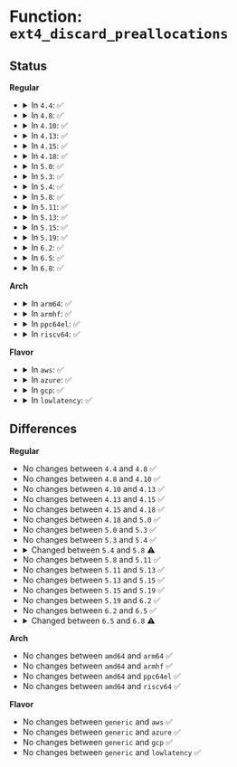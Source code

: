 # Function: <code>ext4_discard_preallocations</code>

## Status
<b>Regular</b>
<ul>
<li>
<details>
<summary>In <code>4.4</code>: ✅</summary>

```c
void ext4_discard_preallocations(struct inode *inode);
```

**Collision:** Unique Global

**Inline:** No

**Transformation:** False

**Instances:**

```
In fs/ext4/mballoc.c (ffffffff812d3c10)
Location: fs/ext4/mballoc.c:3940
Inline: False
Direct callers:
  - fs/ext4/file.c:ext4_release_file
  - fs/ext4/inode.c:ext4_truncate_restart_trans
  - fs/ext4/inode.c:ext4_da_update_reserve_space
  - fs/ext4/inode.c:ext4_punch_hole
  - fs/ext4/inode.c:ext4_truncate
  - fs/ext4/ioctl.c:ext4_ioctl
  - fs/ext4/super.c:ext4_clear_inode
  - fs/ext4/extents.c:ext4_ext_map_blocks
  - fs/ext4/extents.c:ext4_collapse_range
  - fs/ext4/extents.c:ext4_collapse_range
  - fs/ext4/extents.c:ext4_insert_range
  - fs/ext4/move_extent.c:ext4_move_extents
  - fs/ext4/move_extent.c:ext4_move_extents
```
**Symbols:**

```
ffffffff812d3c10-ffffffff812d4089: ext4_discard_preallocations (STB_GLOBAL)
```
</details>
</li>
<li>
<details>
<summary>In <code>4.8</code>: ✅</summary>

```c
void ext4_discard_preallocations(struct inode *inode);
```

**Collision:** Unique Global

**Inline:** No

**Transformation:** False

**Instances:**

```
In fs/ext4/mballoc.c (ffffffff81303360)
Location: fs/ext4/mballoc.c:3954
Inline: False
Direct callers:
  - fs/ext4/file.c:ext4_release_file
  - fs/ext4/inode.c:ext4_truncate
  - fs/ext4/inode.c:ext4_punch_hole
  - fs/ext4/inode.c:ext4_da_update_reserve_space
  - fs/ext4/inode.c:ext4_truncate_restart_trans
  - fs/ext4/ioctl.c:ext4_ioctl
  - fs/ext4/super.c:ext4_clear_inode
  - fs/ext4/extents.c:ext4_insert_range
  - fs/ext4/extents.c:ext4_collapse_range
  - fs/ext4/extents.c:ext4_collapse_range
  - fs/ext4/extents.c:ext4_ext_map_blocks
  - fs/ext4/move_extent.c:ext4_move_extents
  - fs/ext4/move_extent.c:ext4_move_extents
```
**Symbols:**

```
ffffffff81303360-ffffffff813037df: ext4_discard_preallocations (STB_GLOBAL)
```
</details>
</li>
<li>
<details>
<summary>In <code>4.10</code>: ✅</summary>

```c
void ext4_discard_preallocations(struct inode *inode);
```

**Collision:** Unique Global

**Inline:** No

**Transformation:** False

**Instances:**

```
In fs/ext4/mballoc.c (ffffffff81319320)
Location: fs/ext4/mballoc.c:3961
Inline: False
Direct callers:
  - fs/ext4/file.c:ext4_release_file
  - fs/ext4/inode.c:ext4_truncate
  - fs/ext4/inode.c:ext4_punch_hole
  - fs/ext4/inode.c:ext4_da_update_reserve_space
  - fs/ext4/inode.c:ext4_truncate_restart_trans
  - fs/ext4/ioctl.c:ext4_ioctl
  - fs/ext4/super.c:ext4_clear_inode
  - fs/ext4/extents.c:ext4_insert_range
  - fs/ext4/extents.c:ext4_collapse_range
  - fs/ext4/extents.c:ext4_collapse_range
  - fs/ext4/extents.c:ext4_ext_map_blocks
  - fs/ext4/move_extent.c:ext4_move_extents
  - fs/ext4/move_extent.c:ext4_move_extents
```
**Symbols:**

```
ffffffff81319320-ffffffff8131979f: ext4_discard_preallocations (STB_GLOBAL)
```
</details>
</li>
<li>
<details>
<summary>In <code>4.13</code>: ✅</summary>

```c
void ext4_discard_preallocations(struct inode *inode);
```

**Collision:** Unique Global

**Inline:** No

**Transformation:** False

**Instances:**

```
In fs/ext4/mballoc.c (ffffffff813106c0)
Location: fs/ext4/mballoc.c:4018
Inline: False
Direct callers:
  - fs/ext4/extents.c:ext4_insert_range
  - fs/ext4/extents.c:ext4_collapse_range
  - fs/ext4/extents.c:ext4_collapse_range
  - fs/ext4/extents.c:ext4_ext_map_blocks
  - fs/ext4/file.c:ext4_release_file
  - fs/ext4/inode.c:ext4_truncate
  - fs/ext4/inode.c:ext4_punch_hole
  - fs/ext4/inode.c:ext4_da_update_reserve_space
  - fs/ext4/inode.c:ext4_truncate_restart_trans
  - fs/ext4/ioctl.c:ext4_ioctl
  - fs/ext4/move_extent.c:ext4_move_extents
  - fs/ext4/move_extent.c:ext4_move_extents
  - fs/ext4/super.c:ext4_clear_inode
```
**Symbols:**

```
ffffffff813106c0-ffffffff81310af6: ext4_discard_preallocations (STB_GLOBAL)
```
</details>
</li>
<li>
<details>
<summary>In <code>4.15</code>: ✅</summary>

```c
void ext4_discard_preallocations(struct inode *inode);
```

**Collision:** Unique Global

**Inline:** No

**Transformation:** False

**Instances:**

```
In fs/ext4/mballoc.c (ffffffff813355f0)
Location: fs/ext4/mballoc.c:4018
Inline: False
Direct callers:
  - fs/ext4/extents.c:ext4_insert_range
  - fs/ext4/extents.c:ext4_collapse_range
  - fs/ext4/extents.c:ext4_collapse_range
  - fs/ext4/extents.c:ext4_ext_map_blocks
  - fs/ext4/file.c:ext4_release_file
  - fs/ext4/inode.c:ext4_truncate
  - fs/ext4/inode.c:ext4_punch_hole
  - fs/ext4/inode.c:ext4_da_update_reserve_space
  - fs/ext4/inode.c:ext4_truncate_restart_trans
  - fs/ext4/ioctl.c:ext4_ioctl
  - fs/ext4/move_extent.c:ext4_move_extents
  - fs/ext4/move_extent.c:ext4_move_extents
  - fs/ext4/super.c:ext4_clear_inode
```
**Symbols:**

```
ffffffff813355f0-ffffffff8133599e: ext4_discard_preallocations (STB_GLOBAL)
```
</details>
</li>
<li>
<details>
<summary>In <code>4.18</code>: ✅</summary>

```c
void ext4_discard_preallocations(struct inode *inode);
```

**Collision:** Unique Global

**Inline:** No

**Transformation:** False

**Instances:**

```
In fs/ext4/mballoc.c (ffffffff81363800)
Location: fs/ext4/mballoc.c:3988
Inline: False
Direct callers:
  - fs/ext4/extents.c:ext4_insert_range
  - fs/ext4/extents.c:ext4_collapse_range
  - fs/ext4/extents.c:ext4_collapse_range
  - fs/ext4/extents.c:ext4_ext_map_blocks
  - fs/ext4/file.c:ext4_release_file
  - fs/ext4/inode.c:ext4_truncate
  - fs/ext4/inode.c:ext4_punch_hole
  - fs/ext4/inode.c:ext4_da_update_reserve_space
  - fs/ext4/inode.c:ext4_truncate_restart_trans
  - fs/ext4/ioctl.c:ext4_ioctl
  - fs/ext4/move_extent.c:ext4_move_extents
  - fs/ext4/move_extent.c:ext4_move_extents
  - fs/ext4/super.c:ext4_clear_inode
```
**Symbols:**

```
ffffffff81363800-ffffffff81363b9e: ext4_discard_preallocations (STB_GLOBAL)
```
</details>
</li>
<li>
<details>
<summary>In <code>5.0</code>: ✅</summary>

```c
void ext4_discard_preallocations(struct inode *inode);
```

**Collision:** Unique Global

**Inline:** No

**Transformation:** False

**Instances:**

```
In fs/ext4/mballoc.c (ffffffff8137baa0)
Location: fs/ext4/mballoc.c:3987
Inline: False
Direct callers:
  - fs/ext4/extents.c:ext4_insert_range
  - fs/ext4/extents.c:ext4_collapse_range
  - fs/ext4/extents.c:ext4_collapse_range
  - fs/ext4/extents.c:ext4_ext_map_blocks
  - fs/ext4/file.c:ext4_release_file
  - fs/ext4/inode.c:ext4_truncate
  - fs/ext4/inode.c:ext4_punch_hole
  - fs/ext4/inode.c:ext4_da_update_reserve_space
  - fs/ext4/inode.c:ext4_truncate_restart_trans
  - fs/ext4/ioctl.c:ext4_ioctl
  - fs/ext4/move_extent.c:ext4_move_extents
  - fs/ext4/move_extent.c:ext4_move_extents
  - fs/ext4/super.c:ext4_clear_inode
```
**Symbols:**

```
ffffffff8137baa0-ffffffff8137be3e: ext4_discard_preallocations (STB_GLOBAL)
```
</details>
</li>
<li>
<details>
<summary>In <code>5.3</code>: ✅</summary>

```c
void ext4_discard_preallocations(struct inode *inode);
```

**Collision:** Unique Global

**Inline:** No

**Transformation:** False

**Instances:**

```
In fs/ext4/mballoc.c (ffffffff813a5b90)
Location: fs/ext4/mballoc.c:3989
Inline: False
Direct callers:
  - fs/ext4/extents.c:ext4_insert_range
  - fs/ext4/extents.c:ext4_collapse_range
  - fs/ext4/extents.c:ext4_collapse_range
  - fs/ext4/extents.c:ext4_ext_map_blocks
  - fs/ext4/inode.c:ext4_truncate
  - fs/ext4/inode.c:ext4_punch_hole
  - fs/ext4/inode.c:ext4_da_update_reserve_space
  - fs/ext4/inode.c:ext4_truncate_restart_trans
  - fs/ext4/ioctl.c:swap_inode_boot_loader
  - fs/ext4/move_extent.c:ext4_move_extents
  - fs/ext4/move_extent.c:ext4_move_extents
  - fs/ext4/super.c:ext4_clear_inode
```
**Symbols:**

```
ffffffff813a5b90-ffffffff813a5f81: ext4_discard_preallocations (STB_GLOBAL)
```
</details>
</li>
<li>
<details>
<summary>In <code>5.4</code>: ✅</summary>

```c
void ext4_discard_preallocations(struct inode *inode);
```

**Collision:** Unique Global

**Inline:** No

**Transformation:** False

**Instances:**

```
In fs/ext4/mballoc.c (ffffffff813bea10)
Location: fs/ext4/mballoc.c:4008
Inline: False
Direct callers:
  - fs/ext4/extents.c:ext4_insert_range
  - fs/ext4/extents.c:ext4_collapse_range
  - fs/ext4/extents.c:ext4_collapse_range
  - fs/ext4/extents.c:ext4_ext_map_blocks
  - fs/ext4/inode.c:ext4_truncate
  - fs/ext4/inode.c:ext4_punch_hole
  - fs/ext4/inode.c:ext4_da_update_reserve_space
  - fs/ext4/inode.c:ext4_truncate_restart_trans
  - fs/ext4/ioctl.c:swap_inode_boot_loader
  - fs/ext4/move_extent.c:ext4_move_extents
  - fs/ext4/move_extent.c:ext4_move_extents
  - fs/ext4/super.c:ext4_clear_inode
```
**Symbols:**

```
ffffffff813bea10-ffffffff813bedf9: ext4_discard_preallocations (STB_GLOBAL)
```
</details>
</li>
<li>
<details>
<summary>In <code>5.8</code>: ✅</summary>

```c
void ext4_discard_preallocations(struct inode *inode, unsigned int needed);
```

**Collision:** Unique Global

**Inline:** No

**Transformation:** False

**Instances:**

```
In fs/ext4/mballoc.c (ffffffff8140a830)
Location: fs/ext4/mballoc.c:4147
Inline: False
Direct callers:
  - fs/ext4/extents.c:ext4_insert_range
  - fs/ext4/extents.c:ext4_collapse_range
  - fs/ext4/extents.c:ext4_collapse_range
  - fs/ext4/extents.c:ext4_ext_map_blocks
  - fs/ext4/extents.c:ext4_datasem_ensure_credits
  - fs/ext4/file.c:ext4_release_file
  - fs/ext4/indirect.c:ext4_ind_truncate_ensure_credits
  - fs/ext4/inode.c:ext4_truncate
  - fs/ext4/inode.c:ext4_punch_hole
  - fs/ext4/inode.c:ext4_da_update_reserve_space
  - fs/ext4/ioctl.c:swap_inode_boot_loader
  - fs/ext4/move_extent.c:ext4_move_extents
  - fs/ext4/move_extent.c:ext4_move_extents
  - fs/ext4/super.c:ext4_clear_inode
```
**Symbols:**

```
ffffffff8140a830-ffffffff8140ac5d: ext4_discard_preallocations (STB_GLOBAL)
```
</details>
</li>
<li>
<details>
<summary>In <code>5.11</code>: ✅</summary>

```c
void ext4_discard_preallocations(struct inode *inode, unsigned int needed);
```

**Collision:** Unique Global

**Inline:** No

**Transformation:** False

**Instances:**

```
In fs/ext4/mballoc.c (ffffffff8141dcb0)
Location: fs/ext4/mballoc.c:4324
Inline: False
Direct callers:
  - fs/ext4/extents.c:ext4_insert_range
  - fs/ext4/extents.c:ext4_collapse_range
  - fs/ext4/extents.c:ext4_collapse_range
  - fs/ext4/extents.c:ext4_ext_map_blocks
  - fs/ext4/extents.c:ext4_datasem_ensure_credits
  - fs/ext4/file.c:ext4_release_file
  - fs/ext4/indirect.c:ext4_ind_truncate_ensure_credits
  - fs/ext4/inode.c:ext4_truncate
  - fs/ext4/inode.c:ext4_punch_hole
  - fs/ext4/inode.c:ext4_da_update_reserve_space
  - fs/ext4/ioctl.c:swap_inode_boot_loader
  - fs/ext4/move_extent.c:ext4_move_extents
  - fs/ext4/move_extent.c:ext4_move_extents
  - fs/ext4/super.c:ext4_clear_inode
```
**Symbols:**

```
ffffffff8141dcb0-ffffffff8141e0de: ext4_discard_preallocations (STB_GLOBAL)
```
</details>
</li>
<li>
<details>
<summary>In <code>5.13</code>: ✅</summary>

```c
void ext4_discard_preallocations(struct inode *inode, unsigned int needed);
```

**Collision:** Unique Global

**Inline:** No

**Transformation:** False

**Instances:**

```
In fs/ext4/mballoc.c (ffffffff81424440)
Location: fs/ext4/mballoc.c:4857
Inline: False
Direct callers:
  - fs/ext4/extents.c:ext4_insert_range
  - fs/ext4/extents.c:ext4_collapse_range
  - fs/ext4/extents.c:ext4_collapse_range
  - fs/ext4/extents.c:ext4_ext_map_blocks
  - fs/ext4/extents.c:ext4_datasem_ensure_credits
  - fs/ext4/file.c:ext4_release_file
  - fs/ext4/indirect.c:ext4_ind_truncate_ensure_credits
  - fs/ext4/inode.c:ext4_truncate
  - fs/ext4/inode.c:ext4_punch_hole
  - fs/ext4/inode.c:ext4_da_update_reserve_space
  - fs/ext4/ioctl.c:swap_inode_boot_loader
  - fs/ext4/move_extent.c:ext4_move_extents
  - fs/ext4/move_extent.c:ext4_move_extents
  - fs/ext4/super.c:ext4_clear_inode
```
**Symbols:**

```
ffffffff81424440-ffffffff814247eb: ext4_discard_preallocations (STB_GLOBAL)
```
</details>
</li>
<li>
<details>
<summary>In <code>5.15</code>: ✅</summary>

```c
void ext4_discard_preallocations(struct inode *inode, unsigned int needed);
```

**Collision:** Unique Global

**Inline:** No

**Transformation:** False

**Instances:**

```
In fs/ext4/mballoc.c (ffffffff814780e0)
Location: fs/ext4/mballoc.c:4913
Inline: False
Direct callers:
  - fs/ext4/extents.c:ext4_insert_range
  - fs/ext4/extents.c:ext4_collapse_range
  - fs/ext4/extents.c:ext4_collapse_range
  - fs/ext4/extents.c:ext4_ext_map_blocks
  - fs/ext4/extents.c:ext4_datasem_ensure_credits
  - fs/ext4/file.c:ext4_release_file
  - fs/ext4/indirect.c:ext4_ind_truncate_ensure_credits
  - fs/ext4/inode.c:ext4_truncate
  - fs/ext4/inode.c:ext4_punch_hole
  - fs/ext4/inode.c:ext4_da_update_reserve_space
  - fs/ext4/ioctl.c:swap_inode_boot_loader
  - fs/ext4/move_extent.c:ext4_move_extents
  - fs/ext4/move_extent.c:ext4_move_extents
  - fs/ext4/super.c:ext4_clear_inode
```
**Symbols:**

```
ffffffff814780e0-ffffffff8147848b: ext4_discard_preallocations (STB_GLOBAL)
```
</details>
</li>
<li>
<details>
<summary>In <code>5.19</code>: ✅</summary>

```c
void ext4_discard_preallocations(struct inode *inode, unsigned int needed);
```

**Collision:** Unique Global

**Inline:** No

**Transformation:** False

**Instances:**

```
In fs/ext4/mballoc.c (ffffffff814fa6a0)
Location: fs/ext4/mballoc.c:4968
Inline: False
Direct callers:
  - fs/ext4/extents.c:ext4_insert_range
  - fs/ext4/extents.c:ext4_collapse_range
  - fs/ext4/extents.c:ext4_collapse_range
  - fs/ext4/extents.c:ext4_ext_map_blocks
  - fs/ext4/extents.c:ext4_datasem_ensure_credits
  - fs/ext4/file.c:ext4_release_file
  - fs/ext4/indirect.c:ext4_ind_truncate_ensure_credits
  - fs/ext4/inode.c:ext4_truncate
  - fs/ext4/inode.c:ext4_punch_hole
  - fs/ext4/inode.c:ext4_da_update_reserve_space
  - fs/ext4/ioctl.c:swap_inode_boot_loader
  - fs/ext4/move_extent.c:ext4_move_extents
  - fs/ext4/move_extent.c:ext4_move_extents
  - fs/ext4/super.c:ext4_clear_inode
```
**Symbols:**

```
ffffffff814fa6a0-ffffffff814faae2: ext4_discard_preallocations (STB_GLOBAL)
```
</details>
</li>
<li>
<details>
<summary>In <code>6.2</code>: ✅</summary>

```c
void ext4_discard_preallocations(struct inode *inode, unsigned int needed);
```

**Collision:** Unique Global

**Inline:** No

**Transformation:** False

**Instances:**

```
In fs/ext4/mballoc.c (ffffffff81594ee0)
Location: fs/ext4/mballoc.c:4938
Inline: False
Direct callers:
  - fs/ext4/extents.c:ext4_insert_range
  - fs/ext4/extents.c:ext4_collapse_range
  - fs/ext4/extents.c:ext4_collapse_range
  - fs/ext4/extents.c:ext4_ext_map_blocks
  - fs/ext4/extents.c:ext4_datasem_ensure_credits
  - fs/ext4/file.c:ext4_release_file
  - fs/ext4/indirect.c:ext4_ind_truncate_ensure_credits
  - fs/ext4/inode.c:ext4_truncate
  - fs/ext4/inode.c:ext4_punch_hole
  - fs/ext4/inode.c:ext4_da_update_reserve_space
  - fs/ext4/ioctl.c:swap_inode_boot_loader
  - fs/ext4/move_extent.c:ext4_move_extents
  - fs/ext4/move_extent.c:ext4_move_extents
  - fs/ext4/super.c:ext4_clear_inode
```
**Symbols:**

```
ffffffff81594ee0-ffffffff815952c5: ext4_discard_preallocations (STB_GLOBAL)
```
</details>
</li>
<li>
<details>
<summary>In <code>6.5</code>: ✅</summary>

```c
void ext4_discard_preallocations(struct inode *inode, unsigned int needed);
```

**Collision:** Unique Global

**Inline:** No

**Transformation:** False

**Instances:**

```
In fs/ext4/mballoc.c (ffffffff815cbeb0)
Location: fs/ext4/mballoc.c:5526
Inline: False
Direct callers:
  - fs/ext4/extents.c:ext4_insert_range
  - fs/ext4/extents.c:ext4_collapse_range
  - fs/ext4/extents.c:ext4_collapse_range
  - fs/ext4/extents.c:ext4_ext_map_blocks
  - fs/ext4/extents.c:ext4_datasem_ensure_credits
  - fs/ext4/file.c:ext4_release_file
  - fs/ext4/indirect.c:ext4_ind_truncate_ensure_credits
  - fs/ext4/inode.c:ext4_truncate
  - fs/ext4/inode.c:ext4_punch_hole
  - fs/ext4/inode.c:ext4_da_update_reserve_space
  - fs/ext4/ioctl.c:swap_inode_boot_loader
  - fs/ext4/move_extent.c:ext4_move_extents
  - fs/ext4/move_extent.c:ext4_move_extents
  - fs/ext4/super.c:ext4_clear_inode
```
**Symbols:**

```
ffffffff815cbeb0-ffffffff815cc2f5: ext4_discard_preallocations (STB_GLOBAL)
```
</details>
</li>
<li>
<details>
<summary>In <code>6.8</code>: ✅</summary>

```c
void ext4_discard_preallocations(struct inode *inode);
```

**Collision:** Unique Global

**Inline:** No

**Transformation:** False

**Instances:**

```
In fs/ext4/mballoc.c (ffffffff81604960)
Location: fs/ext4/mballoc.c:5501
Inline: False
Direct callers:
  - fs/ext4/extents.c:ext4_insert_range
  - fs/ext4/extents.c:ext4_collapse_range
  - fs/ext4/extents.c:ext4_collapse_range
  - fs/ext4/extents.c:ext4_ext_map_blocks
  - fs/ext4/extents.c:ext4_datasem_ensure_credits
  - fs/ext4/file.c:ext4_release_file
  - fs/ext4/indirect.c:ext4_ind_truncate_ensure_credits
  - fs/ext4/inode.c:ext4_truncate
  - fs/ext4/inode.c:ext4_punch_hole
  - fs/ext4/inode.c:ext4_da_update_reserve_space
  - fs/ext4/ioctl.c:swap_inode_boot_loader
  - fs/ext4/move_extent.c:ext4_move_extents
  - fs/ext4/move_extent.c:ext4_move_extents
  - fs/ext4/super.c:ext4_clear_inode
```
**Symbols:**

```
ffffffff81604960-ffffffff81604d83: ext4_discard_preallocations (STB_GLOBAL)
```
</details>
</li>
</ul>
<b>Arch</b>
<ul>
<li>
<details>
<summary>In <code>arm64</code>: ✅</summary>

```c
void ext4_discard_preallocations(struct inode *inode);
```

**Collision:** Unique Global

**Inline:** No

**Transformation:** False

**Instances:**

```
In fs/ext4/mballoc.c (ffff8000104956e0)
Location: fs/ext4/mballoc.c:4008
Inline: False
Direct callers:
  - fs/ext4/extents.c:ext4_insert_range
  - fs/ext4/extents.c:ext4_collapse_range
  - fs/ext4/extents.c:ext4_collapse_range
  - fs/ext4/extents.c:ext4_ext_map_blocks
  - fs/ext4/inode.c:ext4_truncate
  - fs/ext4/inode.c:ext4_punch_hole
  - fs/ext4/inode.c:ext4_da_update_reserve_space
  - fs/ext4/inode.c:ext4_truncate_restart_trans
  - fs/ext4/ioctl.c:swap_inode_boot_loader
  - fs/ext4/move_extent.c:ext4_move_extents
  - fs/ext4/move_extent.c:ext4_move_extents
  - fs/ext4/super.c:ext4_clear_inode
```
**Symbols:**

```
ffff8000104956e0-ffff800010495af0: ext4_discard_preallocations (STB_GLOBAL)
```
</details>
</li>
<li>
<details>
<summary>In <code>armhf</code>: ✅</summary>

```c
void ext4_discard_preallocations(struct inode *inode);
```

**Collision:** Unique Global

**Inline:** No

**Transformation:** False

**Instances:**

```
In fs/ext4/mballoc.c (c06571b4)
Location: fs/ext4/mballoc.c:4008
Inline: False
Direct callers:
  - fs/ext4/extents.c:ext4_insert_range
  - fs/ext4/extents.c:ext4_collapse_range
  - fs/ext4/extents.c:ext4_collapse_range
  - fs/ext4/extents.c:ext4_ext_map_blocks
  - fs/ext4/inode.c:ext4_truncate
  - fs/ext4/inode.c:ext4_punch_hole
  - fs/ext4/inode.c:ext4_da_update_reserve_space
  - fs/ext4/inode.c:ext4_truncate_restart_trans
  - fs/ext4/ioctl.c:swap_inode_boot_loader
  - fs/ext4/move_extent.c:ext4_move_extents
  - fs/ext4/move_extent.c:ext4_move_extents
  - fs/ext4/super.c:ext4_clear_inode
```
**Symbols:**

```
c06571b4-c0657674: ext4_discard_preallocations (STB_GLOBAL)
```
</details>
</li>
<li>
<details>
<summary>In <code>ppc64el</code>: ✅</summary>

```c
void ext4_discard_preallocations(struct inode *inode);
```

**Collision:** Unique Global

**Inline:** No

**Transformation:** False

**Instances:**

```
In fs/ext4/mballoc.c (c0000000005bf040)
Location: fs/ext4/mballoc.c:4008
Inline: False
Direct callers:
  - fs/ext4/extents.c:ext4_insert_range
  - fs/ext4/extents.c:ext4_collapse_range
  - fs/ext4/extents.c:ext4_collapse_range
  - fs/ext4/extents.c:ext4_ext_map_blocks
  - fs/ext4/file.c:ext4_release_file
  - fs/ext4/inode.c:ext4_truncate
  - fs/ext4/inode.c:ext4_punch_hole
  - fs/ext4/inode.c:ext4_da_update_reserve_space
  - fs/ext4/inode.c:ext4_truncate_restart_trans
  - fs/ext4/inode.c:ext4_truncate_restart_trans
  - fs/ext4/ioctl.c:swap_inode_boot_loader
  - fs/ext4/move_extent.c:ext4_move_extents
  - fs/ext4/move_extent.c:ext4_move_extents
  - fs/ext4/super.c:ext4_clear_inode
```
**Symbols:**

```
c0000000005bf040-c0000000005bf768: ext4_discard_preallocations (STB_GLOBAL)
```
</details>
</li>
<li>
<details>
<summary>In <code>riscv64</code>: ✅</summary>

```c
void ext4_discard_preallocations(struct inode *inode);
```

**Collision:** Unique Global

**Inline:** No

**Transformation:** False

**Instances:**

```
In fs/ext4/mballoc.c (ffffffe00031a208)
Location: fs/ext4/mballoc.c:4008
Inline: False
Direct callers:
  - fs/ext4/extents.c:ext4_insert_range
  - fs/ext4/extents.c:ext4_collapse_range
  - fs/ext4/extents.c:ext4_collapse_range
  - fs/ext4/extents.c:ext4_ext_map_blocks
  - fs/ext4/inode.c:ext4_truncate
  - fs/ext4/inode.c:ext4_punch_hole
  - fs/ext4/inode.c:ext4_da_update_reserve_space
  - fs/ext4/inode.c:ext4_truncate_restart_trans
  - fs/ext4/ioctl.c:swap_inode_boot_loader
  - fs/ext4/move_extent.c:ext4_move_extents
  - fs/ext4/move_extent.c:ext4_move_extents
  - fs/ext4/super.c:ext4_clear_inode
```
**Symbols:**

```
ffffffe00031a208-ffffffe00031a6d6: ext4_discard_preallocations (STB_GLOBAL)
```
</details>
</li>
</ul>
<b>Flavor</b>
<ul>
<li>
<details>
<summary>In <code>aws</code>: ✅</summary>

```c
void ext4_discard_preallocations(struct inode *inode);
```

**Collision:** Unique Global

**Inline:** No

**Transformation:** False

**Instances:**

```
In fs/ext4/mballoc.c (ffffffff813b6ff0)
Location: fs/ext4/mballoc.c:4008
Inline: False
Direct callers:
  - fs/ext4/extents.c:ext4_insert_range
  - fs/ext4/extents.c:ext4_collapse_range
  - fs/ext4/extents.c:ext4_collapse_range
  - fs/ext4/extents.c:ext4_ext_map_blocks
  - fs/ext4/inode.c:ext4_truncate
  - fs/ext4/inode.c:ext4_punch_hole
  - fs/ext4/inode.c:ext4_da_update_reserve_space
  - fs/ext4/inode.c:ext4_truncate_restart_trans
  - fs/ext4/ioctl.c:swap_inode_boot_loader
  - fs/ext4/move_extent.c:ext4_move_extents
  - fs/ext4/move_extent.c:ext4_move_extents
  - fs/ext4/super.c:ext4_clear_inode
```
**Symbols:**

```
ffffffff813b6ff0-ffffffff813b73d9: ext4_discard_preallocations (STB_GLOBAL)
```
</details>
</li>
<li>
<details>
<summary>In <code>azure</code>: ✅</summary>

```c
void ext4_discard_preallocations(struct inode *inode);
```

**Collision:** Unique Global

**Inline:** No

**Transformation:** False

**Instances:**

```
In fs/ext4/mballoc.c (ffffffff813a7a80)
Location: fs/ext4/mballoc.c:4008
Inline: False
Direct callers:
  - fs/ext4/extents.c:ext4_insert_range
  - fs/ext4/extents.c:ext4_collapse_range
  - fs/ext4/extents.c:ext4_collapse_range
  - fs/ext4/extents.c:ext4_ext_map_blocks
  - fs/ext4/inode.c:ext4_truncate
  - fs/ext4/inode.c:ext4_punch_hole
  - fs/ext4/inode.c:ext4_da_update_reserve_space
  - fs/ext4/inode.c:ext4_truncate_restart_trans
  - fs/ext4/ioctl.c:swap_inode_boot_loader
  - fs/ext4/move_extent.c:ext4_move_extents
  - fs/ext4/move_extent.c:ext4_move_extents
  - fs/ext4/super.c:ext4_clear_inode
```
**Symbols:**

```
ffffffff813a7a80-ffffffff813a7e69: ext4_discard_preallocations (STB_GLOBAL)
```
</details>
</li>
<li>
<details>
<summary>In <code>gcp</code>: ✅</summary>

```c
void ext4_discard_preallocations(struct inode *inode);
```

**Collision:** Unique Global

**Inline:** No

**Transformation:** False

**Instances:**

```
In fs/ext4/mballoc.c (ffffffff813b4850)
Location: fs/ext4/mballoc.c:4008
Inline: False
Direct callers:
  - fs/ext4/extents.c:ext4_insert_range
  - fs/ext4/extents.c:ext4_collapse_range
  - fs/ext4/extents.c:ext4_collapse_range
  - fs/ext4/extents.c:ext4_ext_map_blocks
  - fs/ext4/inode.c:ext4_truncate
  - fs/ext4/inode.c:ext4_punch_hole
  - fs/ext4/inode.c:ext4_da_update_reserve_space
  - fs/ext4/inode.c:ext4_truncate_restart_trans
  - fs/ext4/ioctl.c:swap_inode_boot_loader
  - fs/ext4/move_extent.c:ext4_move_extents
  - fs/ext4/move_extent.c:ext4_move_extents
  - fs/ext4/super.c:ext4_clear_inode
```
**Symbols:**

```
ffffffff813b4850-ffffffff813b4c39: ext4_discard_preallocations (STB_GLOBAL)
```
</details>
</li>
<li>
<details>
<summary>In <code>lowlatency</code>: ✅</summary>

```c
void ext4_discard_preallocations(struct inode *inode);
```

**Collision:** Unique Global

**Inline:** No

**Transformation:** False

**Instances:**

```
In fs/ext4/mballoc.c (ffffffff813c9470)
Location: fs/ext4/mballoc.c:4008
Inline: False
Direct callers:
  - fs/ext4/extents.c:ext4_insert_range
  - fs/ext4/extents.c:ext4_collapse_range
  - fs/ext4/extents.c:ext4_collapse_range
  - fs/ext4/extents.c:ext4_ext_map_blocks
  - fs/ext4/inode.c:ext4_truncate
  - fs/ext4/inode.c:ext4_punch_hole
  - fs/ext4/inode.c:ext4_da_update_reserve_space
  - fs/ext4/inode.c:ext4_truncate_restart_trans
  - fs/ext4/ioctl.c:swap_inode_boot_loader
  - fs/ext4/move_extent.c:ext4_move_extents
  - fs/ext4/move_extent.c:ext4_move_extents
  - fs/ext4/super.c:ext4_clear_inode
```
**Symbols:**

```
ffffffff813c9470-ffffffff813c9864: ext4_discard_preallocations (STB_GLOBAL)
```
</details>
</li>
</ul>

## Differences
<b>Regular</b>
<ul>
<li>
No changes between <code>4.4</code> and <code>4.8</code> ✅
</li>
<li>
No changes between <code>4.8</code> and <code>4.10</code> ✅
</li>
<li>
No changes between <code>4.10</code> and <code>4.13</code> ✅
</li>
<li>
No changes between <code>4.13</code> and <code>4.15</code> ✅
</li>
<li>
No changes between <code>4.15</code> and <code>4.18</code> ✅
</li>
<li>
No changes between <code>4.18</code> and <code>5.0</code> ✅
</li>
<li>
No changes between <code>5.0</code> and <code>5.3</code> ✅
</li>
<li>
No changes between <code>5.3</code> and <code>5.4</code> ✅
</li>
<li>
<details>
<summary>Changed between <code>5.4</code> and <code>5.8</code> ⚠️</summary>
<ul>
<li>
<b>Param added. </b>
<code>unsigned int needed</code>
</li>
</ul>
</details>
</li>
<li>
No changes between <code>5.8</code> and <code>5.11</code> ✅
</li>
<li>
No changes between <code>5.11</code> and <code>5.13</code> ✅
</li>
<li>
No changes between <code>5.13</code> and <code>5.15</code> ✅
</li>
<li>
No changes between <code>5.15</code> and <code>5.19</code> ✅
</li>
<li>
No changes between <code>5.19</code> and <code>6.2</code> ✅
</li>
<li>
No changes between <code>6.2</code> and <code>6.5</code> ✅
</li>
<li>
<details>
<summary>Changed between <code>6.5</code> and <code>6.8</code> ⚠️</summary>
<ul>
<li>
<b>Param removed. </b>
<code>unsigned int needed</code>
</li>
</ul>
</details>
</li>
</ul>
<b>Arch</b>
<ul>
<li>
No changes between <code>amd64</code> and <code>arm64</code> ✅
</li>
<li>
No changes between <code>amd64</code> and <code>armhf</code> ✅
</li>
<li>
No changes between <code>amd64</code> and <code>ppc64el</code> ✅
</li>
<li>
No changes between <code>amd64</code> and <code>riscv64</code> ✅
</li>
</ul>
<b>Flavor</b>
<ul>
<li>
No changes between <code>generic</code> and <code>aws</code> ✅
</li>
<li>
No changes between <code>generic</code> and <code>azure</code> ✅
</li>
<li>
No changes between <code>generic</code> and <code>gcp</code> ✅
</li>
<li>
No changes between <code>generic</code> and <code>lowlatency</code> ✅
</li>
</ul>
